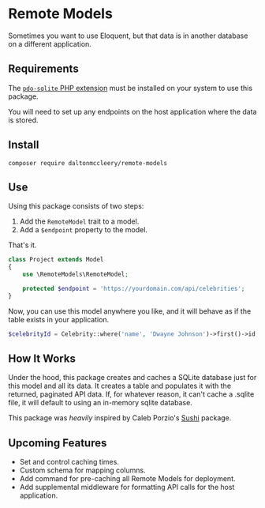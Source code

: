 # Remote Models

Sometimes you want to use Eloquent, but that data is in another database on a different application.

## Requirements

The [`pdo-sqlite` PHP extension](https://www.php.net/manual/en/ref.pdo-sqlite.php) must be installed on your system to use this package.

You will need to set up any endpoints on the host application where the data is stored.

## Install
```
composer require daltonmccleery/remote-models
```

## Use

Using this package consists of two steps:
1. Add the `RemoteModel` trait to a model.
2. Add a `$endpoint` property to the model.

That's it.

```php
class Project extends Model
{
    use \RemoteModels\RemoteModel;

    protected $endpoint = 'https://yourdomain.com/api/celebrities';
}
```

Now, you can use this model anywhere you like, and it will behave as if the table exists in your application.
```php
$celebrityId = Celebrity::where('name', 'Dwayne Johnson')->first()->id;
```

## How It Works
Under the hood, this package creates and caches a SQLite database just for this model and all its data.
It creates a table and populates it with the returned, paginated API data.
If, for whatever reason, it can't cache a .sqlite file, it will default to using an in-memory sqlite database.

This package was _heavily_ inspired by Caleb Porzio's [Sushi](https://github.com/calebporzio/sushi) package.

## Upcoming Features

- Set and control caching times.
- Custom schema for mapping columns.
- Add command for pre-caching all Remote Models for deployment.
- Add supplemental middleware for formatting API calls for the host application.
